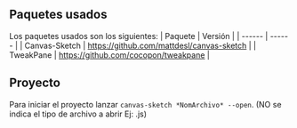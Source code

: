 ## Paquetes usados
Los paquetes usados son los siguientes:
| Paquete | Versión |
| ------ | ------ |
| Canvas-Sketch | https://github.com/mattdesl/canvas-sketch |
| TweakPane | https://github.com/cocopon/tweakpane |

## Proyecto
Para iniciar el proyecto lanzar `canvas-sketch *NomArchivo* --open`. (NO se indica el tipo de archivo a abrir Ej: .js)